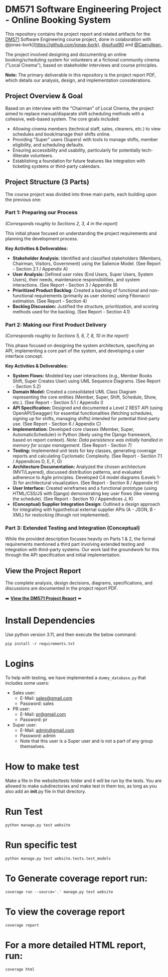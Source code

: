 # DM571 Software Engineering Project - Online Booking System

This repository contains the project report and related artifacts for the [DM571](https://odin.sdu.dk/sitecore/index.php?a=fagbesk&id=136536&lang=en&listid=) Software Engineering course project, done in colaboration with @jonas-bork](https://github.com/jonas-bork), [@sofusl90](https://github.com/sofusl90) and [@Caerullean ](https://github.com/Caerullean). 

The project involved designing and documenting an online booking/scheduling system for volunteers at a fictional community cinema ("Local Cinema"), based on stakeholder interviews and course principles.

**Note:** The primary deliverable in this repository is the project report PDF, which details our analysis, design, and implementation considerations.

## Project Overview & Goal

Based on an interview with the "Chairman" of Local Cinema, the project aimed to replace manual/disparate shift scheduling methods with a cohesive, web-based system. The core goals included:

*   Allowing cinema members (technical staff, sales, cleaners, etc.) to view schedules and book/manage their shifts online.
*   Providing "Super" users (Supers) with tools to manage shifts, member eligibility, and scheduling defaults.
*   Ensuring accessibility and usability, particularly for potentially tech-illiterate volunteers.
*   Establishing a foundation for future features like integration with ticketing systems or third-party calendars.

## Project Structure (3 Parts)

The course project was divided into three main parts, each building upon the previous one:

### Part 1: Preparing our Process
*(Corresponds roughly to Sections 2, 3, 4 in the report)*

This initial phase focused on understanding the project requirements and planning the development process.

**Key Activities & Deliverables:**

*   **Stakeholder Analysis:** Identified and classified stakeholders (Members, Chairman, Visitors, Government) using the Salience Model. (See Report - Section 2.1 / Appendix A)
*   **User Analysis:** Defined user roles (End Users, Super Users, System Users), their needs, maintenance responsibilities, and system interactions. (See Report - Section 3 / Appendix B)
*   **Prioritized Product Backlog:** Created a backlog of functional and non-functional requirements (primarily as user stories) using Fibonacci estimation. (See Report - Section 4)
*   **Backlog Discussion:** Justified the structure, prioritization, and scoring methods used for the backlog. (See Report - Section 4.1)

### Part 2: Making our First Product Delivery
*(Corresponds roughly to Sections 5, 6, 7, 8, 10 in the report)*

This phase focused on designing the system architecture, specifying an API, implementing a core part of the system, and developing a user interface concept.

**Key Activities & Deliverables:**

*   **System Flows:** Modeled key user interactions (e.g., Member Books Shift, Super Creates User) using UML Sequence Diagrams. (See Report - Section 5.2)
*   **Domain Model:** Created a consolidated UML Class Diagram representing the core entities (Member, Super, Shift, Schedule, Show, etc.). (See Report - Section 5.1 / Appendix I)
*   **API Specification:** Designed and documented a Level 2 REST API (using OpenAPI/Swagger) for essential functionalities (fetching schedules, signing up for shifts, managing shifts) intended for potential third-party use. (See Report - Section 6 / Appendix C)
*   **Implementation:** Developed core classes (Member, Super, AutomaticScheduler) in Python (likely using the Django framework, based on report context). *Note: Data persistence was initially handled in memory for scope management.* (See Report - Section 7)
*   **Testing:** Implemented unit tests for key classes, generating coverage reports and calculating Cyclomatic Complexity. (See Report - Section 7.1 / Appendices D, E, F, G)
*   **Architecture Documentation:** Analyzed the chosen architecture (MVT/Layered), discussed distribution patterns, and evaluated adherence to Agile principles. Developed C4 model diagrams (Levels 1-3) for architectural visualization. (See Report - Section 8 / Appendix H)
*   **User Interface:** Created wireframes and a functional prototype (using HTML/CSS/JS with Django) demonstrating key user flows (like viewing the schedule). (See Report - Section 10 / Appendices J, K)
*   **(Conceptual) Supplier Integration Design:** Outlined a design approach for integrating with hypothetical external supplier APIs (A - JSON, B - XML) for restocking (though not implemented).

### Part 3: Extended Testing and Integration (Conceptual)

While the provided description focuses heavily on Parts 1 & 2, the formal requirements mentioned a third part involving extended testing and integration with third-party systems. Our work laid the groundwork for this through the API specification and initial implementation.

## View the Project Report

The complete analysis, design decisions, diagrams, specifications, and discussions are documented in the project report PDF.

➡️ **[View the DM571 Project Report](./DM571_Project.pdf)** ⬅️



# Install Dependencies
Use python version 3.11, and then execute the below command:
```
pip install -r requirements.txt
```

# Logins 

To help with testing, we have implemented a `dummy_database.py` that includes some users:
- Sales user:
    - E-Mail: sales@gmail.com
    - Password: sales
- PR user:
    - E-Mail: pr@gmail.com
    - Password: pr
- Super user:
    - E-Mail: admin@gmail.com
    - Password: admin
    - Note that this user is a Super user and is not a part of any group themselves.

# How to make test
Make a file in the website/tests folder and it will be run by the tests.
You are allowed to make subdirectories and make test in them too, as long as you also add an __init__.py file in that directory. 

# Run Test
```
python manage.py test website
```

# Run specific test
```
python manage.py test website.tests.test_models
```

# To Generate coverage report run:
```
coverage run --source='.' manage.py test website
```

# To view the coverage report
```
coverage report
```

# For a more detailed HTML report, run:
```
coverage html
```
